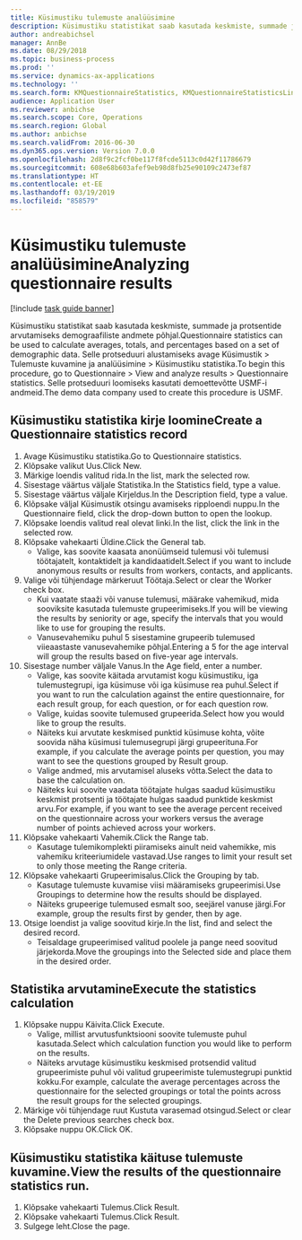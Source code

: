 ```yaml
---
title: Küsimustiku tulemuste analüüsimine
description: Küsimustiku statistikat saab kasutada keskmiste, summade ja protsentide arvutamiseks demograafiliste andmete põhjal.
author: andreabichsel
manager: AnnBe
ms.date: 08/29/2018
ms.topic: business-process
ms.prod: ''
ms.service: dynamics-ax-applications
ms.technology: ''
ms.search.form: KMQuestionnaireStatistics, KMQuestionnaireStatisticsLine
audience: Application User
ms.reviewer: anbichse
ms.search.scope: Core, Operations
ms.search.region: Global
ms.author: anbichse
ms.search.validFrom: 2016-06-30
ms.dyn365.ops.version: Version 7.0.0
ms.openlocfilehash: 2d8f9c2fcf0be117f8fcde5113c0d42f11786679
ms.sourcegitcommit: 608e68b603afef9eb98d8fb25e90109c2473ef87
ms.translationtype: HT
ms.contentlocale: et-EE
ms.lasthandoff: 03/19/2019
ms.locfileid: "858579"
---
```

# <a name="analyzing-questionnaire-results"></a><span data-ttu-id="eb189-103">Küsimustiku tulemuste analüüsimine</span><span class="sxs-lookup"><span data-stu-id="eb189-103">Analyzing questionnaire results</span></span>

[!include [task guide banner](../../includes/task-guide-banner.md)]

<span data-ttu-id="eb189-104">Küsimustiku statistikat saab kasutada keskmiste, summade ja protsentide arvutamiseks demograafiliste andmete põhjal.</span><span class="sxs-lookup"><span data-stu-id="eb189-104">Questionnaire statistics can be used to calculate averages, totals, and percentages based on a set of demographic data.</span></span> <span data-ttu-id="eb189-105">Selle protseduuri alustamiseks avage Küsimustik > Tulemuste kuvamine ja analüüsimine > Küsimustiku statistika.</span><span class="sxs-lookup"><span data-stu-id="eb189-105">To begin this procedure, go to Questionnaire > View and analyze results > Questionnaire statistics.</span></span> <span data-ttu-id="eb189-106">Selle protseduuri loomiseks kasutati demoettevõtte USMF-i andmeid.</span><span class="sxs-lookup"><span data-stu-id="eb189-106">The demo data company used to create this procedure is USMF.</span></span>


## <a name="create-a-questionnaire-statistics-record"></a><span data-ttu-id="eb189-107">Küsimustiku statistika kirje loomine</span><span class="sxs-lookup"><span data-stu-id="eb189-107">Create a Questionnaire statistics record</span></span>
1. <span data-ttu-id="eb189-108">Avage Küsimustiku statistika.</span><span class="sxs-lookup"><span data-stu-id="eb189-108">Go to Questionnaire statistics.</span></span>
2. <span data-ttu-id="eb189-109">Klõpsake valikut Uus.</span><span class="sxs-lookup"><span data-stu-id="eb189-109">Click New.</span></span>
3. <span data-ttu-id="eb189-110">Märkige loendis valitud rida.</span><span class="sxs-lookup"><span data-stu-id="eb189-110">In the list, mark the selected row.</span></span>
4. <span data-ttu-id="eb189-111">Sisestage väärtus väljale Statistika.</span><span class="sxs-lookup"><span data-stu-id="eb189-111">In the Statistics field, type a value.</span></span>
5. <span data-ttu-id="eb189-112">Sisestage väärtus väljale Kirjeldus.</span><span class="sxs-lookup"><span data-stu-id="eb189-112">In the Description field, type a value.</span></span>
6. <span data-ttu-id="eb189-113">Klõpsake väljal Küsimustik otsingu avamiseks ripploendi nuppu.</span><span class="sxs-lookup"><span data-stu-id="eb189-113">In the Questionnaire field, click the drop-down button to open the lookup.</span></span>
7. <span data-ttu-id="eb189-114">Klõpsake loendis valitud real olevat linki.</span><span class="sxs-lookup"><span data-stu-id="eb189-114">In the list, click the link in the selected row.</span></span>
8. <span data-ttu-id="eb189-115">Klõpsake vahekaarti Üldine.</span><span class="sxs-lookup"><span data-stu-id="eb189-115">Click the General tab.</span></span>
    * <span data-ttu-id="eb189-116">Valige, kas soovite kaasata anonüümseid tulemusi või tulemusi töötajatelt, kontaktidelt ja kandidaatidelt.</span><span class="sxs-lookup"><span data-stu-id="eb189-116">Select if you want to include anonymous results or results from workers, contacts, and applicants.</span></span>  
9. <span data-ttu-id="eb189-117">Valige või tühjendage märkeruut Töötaja.</span><span class="sxs-lookup"><span data-stu-id="eb189-117">Select or clear the Worker check box.</span></span>
    * <span data-ttu-id="eb189-118">Kui vaatate staaži või vanuse tulemusi, määrake vahemikud, mida sooviksite kasutada tulemuste grupeerimiseks.</span><span class="sxs-lookup"><span data-stu-id="eb189-118">If you will be viewing the results by seniority or age, specify the intervals that you would like to use for grouping the results.</span></span>  
    * <span data-ttu-id="eb189-119">Vanusevahemiku puhul 5 sisestamine grupeerib tulemused viieaastaste vanusevahemike põhjal.</span><span class="sxs-lookup"><span data-stu-id="eb189-119">Entering a 5 for the age interval will group the results based on five-year age intervals.</span></span>  
10. <span data-ttu-id="eb189-120">Sisestage number väljale Vanus.</span><span class="sxs-lookup"><span data-stu-id="eb189-120">In the Age field, enter a number.</span></span>
    * <span data-ttu-id="eb189-121">Valige, kas soovite käitada arvutamist kogu küsimustiku, iga tulemustegrupi, iga küsimuse või iga küsimuse rea puhul.</span><span class="sxs-lookup"><span data-stu-id="eb189-121">Select if you want to run the calculation against the entire questionnaire, for each result group, for each question, or for each question row.</span></span>  
    * <span data-ttu-id="eb189-122">Valige, kuidas soovite tulemused grupeerida.</span><span class="sxs-lookup"><span data-stu-id="eb189-122">Select how you would like to group the results.</span></span>  
    * <span data-ttu-id="eb189-123">Näiteks kui arvutate keskmised punktid küsimuse kohta, võite soovida näha küsimusi tulemusegrupi järgi grupeerituna.</span><span class="sxs-lookup"><span data-stu-id="eb189-123">For example, if you calculate the average points per question, you may want to see the questions grouped by Result group.</span></span>  
    * <span data-ttu-id="eb189-124">Valige andmed, mis arvutamisel aluseks võtta.</span><span class="sxs-lookup"><span data-stu-id="eb189-124">Select the data to base the calculation on.</span></span>  
    * <span data-ttu-id="eb189-125">Näiteks kui soovite vaadata töötajate hulgas saadud küsimustiku keskmist protsenti ja töötajate hulgas saadud punktide keskmist arvu.</span><span class="sxs-lookup"><span data-stu-id="eb189-125">For example, if you want to see the average percent received on the questionnaire across your workers versus the average number of points achieved across your workers.</span></span>  
11. <span data-ttu-id="eb189-126">Klõpsake vahekaarti Vahemik.</span><span class="sxs-lookup"><span data-stu-id="eb189-126">Click the Range tab.</span></span>
    * <span data-ttu-id="eb189-127">Kasutage tulemikomplekti piiramiseks ainult neid vahemikke, mis vahemiku kriteeriumidele vastavad.</span><span class="sxs-lookup"><span data-stu-id="eb189-127">Use ranges to limit your result set to only those meeting the Range criteria.</span></span>  
12. <span data-ttu-id="eb189-128">Klõpsake vahekaarti Grupeerimisalus.</span><span class="sxs-lookup"><span data-stu-id="eb189-128">Click the Grouping by tab.</span></span>
    * <span data-ttu-id="eb189-129">Kasutage tulemuste kuvamise viisi määramiseks grupeerimisi.</span><span class="sxs-lookup"><span data-stu-id="eb189-129">Use Groupings to determine how the results should be displayed.</span></span>  
    * <span data-ttu-id="eb189-130">Näiteks grupeerige tulemused esmalt soo, seejärel vanuse järgi.</span><span class="sxs-lookup"><span data-stu-id="eb189-130">For example, group the results first by gender, then by age.</span></span>  
13. <span data-ttu-id="eb189-131">Otsige loendist ja valige soovitud kirje.</span><span class="sxs-lookup"><span data-stu-id="eb189-131">In the list, find and select the desired record.</span></span>
    * <span data-ttu-id="eb189-132">Teisaldage grupeerimised valitud poolele ja pange need soovitud järjekorda.</span><span class="sxs-lookup"><span data-stu-id="eb189-132">Move the groupings into the Selected side and place them in the desired order.</span></span>  

## <a name="execute-the-statistics-calculation"></a><span data-ttu-id="eb189-133">Statistika arvutamine</span><span class="sxs-lookup"><span data-stu-id="eb189-133">Execute the statistics calculation</span></span>
1. <span data-ttu-id="eb189-134">Klõpsake nuppu Käivita.</span><span class="sxs-lookup"><span data-stu-id="eb189-134">Click Execute.</span></span>
    * <span data-ttu-id="eb189-135">Valige, millist arvutusfunktsiooni soovite tulemuste puhul kasutada.</span><span class="sxs-lookup"><span data-stu-id="eb189-135">Select which calculation function you would like to perform on the results.</span></span>  
    * <span data-ttu-id="eb189-136">Näiteks arvutage küsimustiku keskmised protsendid valitud grupeerimiste puhul või valitud grupeerimiste tulemustegrupi punktid kokku.</span><span class="sxs-lookup"><span data-stu-id="eb189-136">For example, calculate the average percentages across the questionnaire for the selected groupings or total the points across the result groups for the selected groupings.</span></span>  
2. <span data-ttu-id="eb189-137">Märkige või tühjendage ruut Kustuta varasemad otsingud.</span><span class="sxs-lookup"><span data-stu-id="eb189-137">Select or clear the Delete previous searches check box.</span></span>
3. <span data-ttu-id="eb189-138">Klõpsake nuppu OK.</span><span class="sxs-lookup"><span data-stu-id="eb189-138">Click OK.</span></span>

## <a name="view-the-results-of-the-questionnaire-statistics-run"></a><span data-ttu-id="eb189-139">Küsimustiku statistika käituse tulemuste kuvamine.</span><span class="sxs-lookup"><span data-stu-id="eb189-139">View the results of the questionnaire statistics run.</span></span>
1. <span data-ttu-id="eb189-140">Klõpsake vahekaarti Tulemus.</span><span class="sxs-lookup"><span data-stu-id="eb189-140">Click Result.</span></span>
2. <span data-ttu-id="eb189-141">Klõpsake vahekaarti Tulemus.</span><span class="sxs-lookup"><span data-stu-id="eb189-141">Click Result.</span></span>
3. <span data-ttu-id="eb189-142">Sulgege leht.</span><span class="sxs-lookup"><span data-stu-id="eb189-142">Close the page.</span></span>

